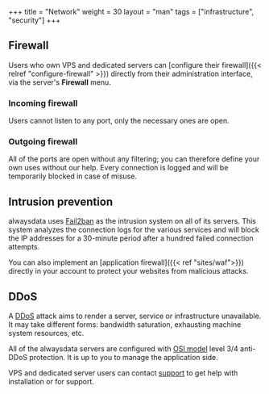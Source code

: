 +++
title = "Network"
weight = 30
layout = "man"
tags = ["infrastructure", "security"]
+++

## Firewall

Users who own VPS and dedicated servers can [configure their firewall]({{< relref "configure-firewall" >}}) directly from their administration interface, via the server's **Firewall** menu.

### Incoming firewall

Users cannot listen to any port, only the necessary ones are open.

### Outgoing firewall

All of the ports are open without any filtering; you can therefore define your own uses without our help. Every connection is logged and will be temporarily blocked in case of misuse.

## Intrusion prevention

alwaysdata uses [Fail2ban](http://www.fail2ban.org/) as the intrusion system on all of its servers. This system analyzes the connection logs for the various services and will block the IP addresses for a 30-minute period after a hundred failed connection attempts.

You can also implement an [application firewall]({{< ref "sites/waf">}}) directly in your account to protect your websites from malicious attacks.

## DDoS

A [DDoS](https://en.wikipedia.org/wiki/Denial-of-service_attack) attack aims to render a server, service or infrastructure unavailable. It may take different forms: bandwidth saturation, exhausting machine system resources, etc.

All of the alwaysdata servers are configured with [OSI model](https://en.wikipedia.org/wiki/OSI_model) level 3/4 anti-DDoS protection. It is up to you to manage the application side.

VPS and dedicated server users can contact [support](https://admin.alwaysdata.com/support/add/) to get help with installation or for support.
